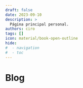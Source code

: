 ```yaml
---
draft: false
date: 2023-09-10
description: >
  Página principal personal.
authors: ciro
tags: []
icon: material/book-open-outline
hide: 
#  - navigation
#  - toc
---
```


# Blog
